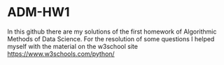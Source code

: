 # ADM-HW1
In this github there are my solutions of the first homework of Algorithmic Methods of Data Science.
For the resolution of some questions I helped myself with the material on the w3school site
https://www.w3schools.com/python/
